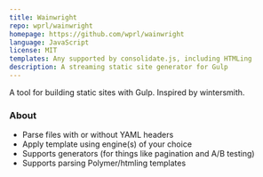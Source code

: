 ```yaml
---
title: Wainwright
repo: wprl/wainwright
homepage: https://github.com/wprl/wainwright
language: JavaScript
license: MIT
templates: Any supported by consolidate.js, including HTMLing
description: A streaming static site generator for Gulp
---
```


A tool for building static sites with Gulp. Inspired by wintersmith.

### About

 * Parse files with or without YAML headers
 * Apply template using engine(s) of your choice
 * Supports generators (for things like pagination and A/B testing)
 * Supports parsing Polymer/htmling templates
